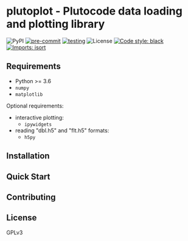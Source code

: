 # plutoplot - Plutocode data loading and plotting library
![PyPI](https://img.shields.io/pypi/v/plutoplot)
[![pre-commit](https://github.com/Simske/plutoplot/actions/workflows/pre-commit.yml/badge.svg)](https://github.com/Simske/plutoplot/actions/workflows/pre-commit.yml)
[![testing](https://github.com/Simske/plutoplot/actions/workflows/tox.yml/badge.svg)](https://github.com/Simske/plutoplot/actions/workflows/tox.yml)
![License](https://img.shields.io/github/license/simske/plutoplot)
[![Code style: black](https://img.shields.io/badge/code%20style-black-000000.svg)](https://github.com/psf/black)
[![Imports: isort](https://img.shields.io/badge/%20imports-isort-%231674b1?style=flat&labelColor=ef8336)](https://pycqa.github.io/isort/)



## Requirements
- Python >= 3.6
- `numpy`
- `matplotlib`

Optional requirements:
- interactive plotting:
  - `ipywidgets`
- reading "dbl.h5" and "flt.h5" formats:
  - `h5py`

## Installation

## Quick Start

## Contributing

## License
GPLv3
